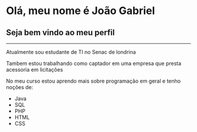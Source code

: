 <h1>Olá, meu nome é João Gabriel</h1>
<h2>Seja bem vindo ao meu perfil</h2>
<hr>
<p>Atualmente sou estudante de TI no Senac de londrina</p>
<p>Tambem estou trabalhando como captador em uma empresa que presta acessoria em licitações</p>
<p>No meu curso estou aprendo mais sobre programação em geral e tenho noções de:</p>
  <ul>
    <li>Java</li>
    <li>SQL</li>
    <li>PHP</li>
    <li>HTML</li>
    <li>CSS</li>
  </ul>

